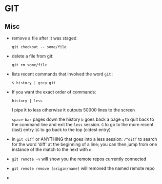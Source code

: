 # GIT

## Misc



- remove a file after it was staged:

  ```git checkout -- some/file``` 

- delete a file from git: 

  ```git rm some/file```

- lists recent commands that involved the word `git` :

  ```$ history | grep git```

- If you want the exact order of commands:

  `history | less`

  I pipe it to less otherwise it outputs 50000 lines to the screen

  `space-bar` pages down the history
  `b` goes back a page
  `q` to quit back to the command line and exit the `less` session.
  `G` to go to the more recent (last) entry
  `1G` to go back to the top (oldest entry)
  
- in `git diff` or ANYTHING that goes into a less session: `/^diff` to search for the word 'diff' at the beginning of a line; you can then jump from one instance of the match to the next with `n` 

- `git remote -v` will show you the remote repos currently connected

- `git remote remove [origin/name]` will removed the named remote repo

- 